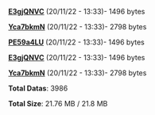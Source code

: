 [**E3gjQNVC**](/data/E3gjQNVC.txt) (20/11/22 - 13:33)- 1496 bytes

[**Yca7bkmN**](/data/Yca7bkmN.txt) (20/11/22 - 13:33)- 2798 bytes

[**PE59a4LU**](/data/PE59a4LU.txt) (20/11/22 - 13:33)- 1496 bytes

[**E3gjQNVC**](/data/E3gjQNVC.txt) (20/11/22 - 13:33)- 1496 bytes

[**Yca7bkmN**](/data/Yca7bkmN.txt) (20/11/22 - 13:33)- 2798 bytes

**Total Datas**: 3986

**Total Size**: 21.76 MB / 21.8 MB